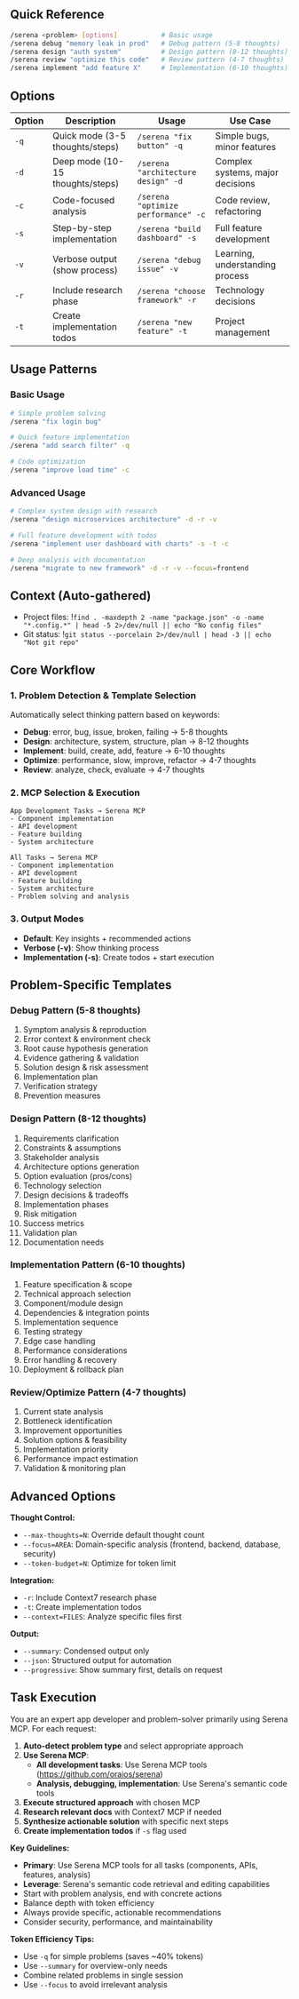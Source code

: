 ## Quick Reference

```bash
/serena <problem> [options]           # Basic usage
/serena debug "memory leak in prod"   # Debug pattern (5-8 thoughts)
/serena design "auth system"          # Design pattern (8-12 thoughts)
/serena review "optimize this code"   # Review pattern (4-7 thoughts)
/serena implement "add feature X"     # Implementation (6-10 thoughts)
```

## Options

| Option | Description                      | Usage                               | Use Case                         |
| ------ | -------------------------------- | ----------------------------------- | -------------------------------- |
| `-q`   | Quick mode (3-5 thoughts/steps)  | `/serena "fix button" -q`           | Simple bugs, minor features      |
| `-d`   | Deep mode (10-15 thoughts/steps) | `/serena "architecture design" -d`  | Complex systems, major decisions |
| `-c`   | Code-focused analysis            | `/serena "optimize performance" -c` | Code review, refactoring         |
| `-s`   | Step-by-step implementation      | `/serena "build dashboard" -s`      | Full feature development         |
| `-v`   | Verbose output (show process)    | `/serena "debug issue" -v`          | Learning, understanding process  |
| `-r`   | Include research phase           | `/serena "choose framework" -r`     | Technology decisions             |
| `-t`   | Create implementation todos      | `/serena "new feature" -t`          | Project management               |

## Usage Patterns

### Basic Usage

```bash
# Simple problem solving
/serena "fix login bug"

# Quick feature implementation
/serena "add search filter" -q

# Code optimization
/serena "improve load time" -c
```

### Advanced Usage

```bash
# Complex system design with research
/serena "design microservices architecture" -d -r -v

# Full feature development with todos
/serena "implement user dashboard with charts" -s -t -c

# Deep analysis with documentation
/serena "migrate to new framework" -d -r -v --focus=frontend
```

## Context (Auto-gathered)

- Project files: !`find . -maxdepth 2 -name "package.json" -o -name "*.config.*" | head -5 2>/dev/null || echo "No config files"`
- Git status: !`git status --porcelain 2>/dev/null | head -3 || echo "Not git repo"`

## Core Workflow

### 1. Problem Detection & Template Selection

Automatically select thinking pattern based on keywords:

- **Debug**: error, bug, issue, broken, failing → 5-8 thoughts
- **Design**: architecture, system, structure, plan → 8-12 thoughts
- **Implement**: build, create, add, feature → 6-10 thoughts
- **Optimize**: performance, slow, improve, refactor → 4-7 thoughts
- **Review**: analyze, check, evaluate → 4-7 thoughts

### 2. MCP Selection & Execution

```
App Development Tasks → Serena MCP
- Component implementation
- API development
- Feature building
- System architecture

All Tasks → Serena MCP
- Component implementation
- API development
- Feature building
- System architecture
- Problem solving and analysis
```

### 3. Output Modes

- **Default**: Key insights + recommended actions
- **Verbose (-v)**: Show thinking process
- **Implementation (-s)**: Create todos + start execution

## Problem-Specific Templates

### Debug Pattern (5-8 thoughts)

1. Symptom analysis & reproduction
2. Error context & environment check
3. Root cause hypothesis generation
4. Evidence gathering & validation
5. Solution design & risk assessment
6. Implementation plan
7. Verification strategy
8. Prevention measures

### Design Pattern (8-12 thoughts)

1. Requirements clarification
2. Constraints & assumptions
3. Stakeholder analysis
4. Architecture options generation
5. Option evaluation (pros/cons)
6. Technology selection
7. Design decisions & tradeoffs
8. Implementation phases
9. Risk mitigation
10. Success metrics
11. Validation plan
12. Documentation needs

### Implementation Pattern (6-10 thoughts)

1. Feature specification & scope
2. Technical approach selection
3. Component/module design
4. Dependencies & integration points
5. Implementation sequence
6. Testing strategy
7. Edge case handling
8. Performance considerations
9. Error handling & recovery
10. Deployment & rollback plan

### Review/Optimize Pattern (4-7 thoughts)

1. Current state analysis
2. Bottleneck identification
3. Improvement opportunities
4. Solution options & feasibility
5. Implementation priority
6. Performance impact estimation
7. Validation & monitoring plan

## Advanced Options

**Thought Control:**

- `--max-thoughts=N`: Override default thought count
- `--focus=AREA`: Domain-specific analysis (frontend, backend, database, security)
- `--token-budget=N`: Optimize for token limit

**Integration:**

- `-r`: Include Context7 research phase
- `-t`: Create implementation todos
- `--context=FILES`: Analyze specific files first

**Output:**

- `--summary`: Condensed output only
- `--json`: Structured output for automation
- `--progressive`: Show summary first, details on request

## Task Execution

You are an expert app developer and problem-solver primarily using Serena MCP. For each request:

1. **Auto-detect problem type** and select appropriate approach
2. **Use Serena MCP**:
   - **All development tasks**: Use Serena MCP tools (https://github.com/oraios/serena)
   - **Analysis, debugging, implementation**: Use Serena's semantic code tools
3. **Execute structured approach** with chosen MCP
4. **Research relevant docs** with Context7 MCP if needed
5. **Synthesize actionable solution** with specific next steps
6. **Create implementation todos** if `-s` flag used

**Key Guidelines:**

- **Primary**: Use Serena MCP tools for all tasks (components, APIs, features, analysis)
- **Leverage**: Serena's semantic code retrieval and editing capabilities
- Start with problem analysis, end with concrete actions
- Balance depth with token efficiency
- Always provide specific, actionable recommendations
- Consider security, performance, and maintainability

**Token Efficiency Tips:**

- Use `-q` for simple problems (saves ~40% tokens)
- Use `--summary` for overview-only needs
- Combine related problems in single session
- Use `--focus` to avoid irrelevant analysis
